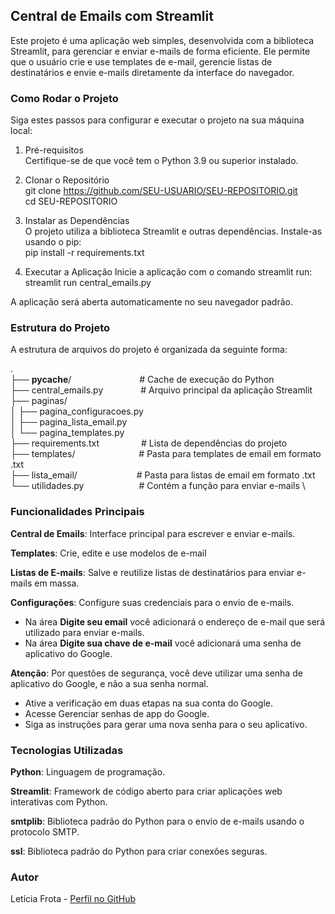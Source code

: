 ## Central de Emails com Streamlit
Este projeto é uma aplicação web simples, desenvolvida com a biblioteca Streamlit, para gerenciar e enviar e-mails de forma eficiente. Ele permite que o usuário crie e use templates de e-mail, gerencie listas de destinatários e envie e-mails diretamente da interface do navegador.

### Como Rodar o Projeto
Siga estes passos para configurar e executar o projeto na sua máquina local:

1. Pré-requisitos \
Certifique-se de que você tem o Python 3.9 ou superior instalado. 

2. Clonar o Repositório \
git clone https://github.com/SEU-USUARIO/SEU-REPOSITORIO.git \
cd SEU-REPOSITORIO

3. Instalar as Dependências \
O projeto utiliza a biblioteca Streamlit e outras dependências. Instale-as usando o pip: \
pip install -r requirements.txt

4. Executar a Aplicação
Inicie a aplicação com o comando streamlit run: \
streamlit run central_emails.py




A aplicação será aberta automaticamente no seu navegador padrão.

### Estrutura do Projeto
A estrutura de arquivos do projeto é organizada da seguinte forma:

. \
├── __pycache__/        &ensp;&ensp;&ensp;&ensp;&ensp;&ensp;&ensp;&ensp;&ensp;&ensp;&ensp;&ensp;&ensp;&ensp;&ensp;# Cache de execução do Python \
├── central_emails.py    &ensp;&ensp;&ensp;&ensp;&ensp;&ensp;&ensp;&ensp;# Arquivo principal da aplicação Streamlit \
├── paginas/ \
│   ├── pagina_configuracoes.py \
│   ├── pagina_lista_email.py \
│   └── pagina_templates.py \
├── requirements.txt   &ensp;&ensp;&ensp;&ensp;&ensp;&ensp;&ensp;&ensp;&ensp;# Lista de dependências do projeto \
├── templates/         &ensp;&ensp;&ensp;&ensp;&ensp;&ensp;&ensp;&ensp;&ensp;&ensp;&ensp;&ensp;&ensp;&ensp;# Pasta para templates de email em formato .txt \
├── lista_email/       &ensp;&ensp;&ensp;&ensp;&ensp;&ensp;&ensp;&ensp;&ensp;&ensp;&ensp;&ensp;&ensp;# Pasta para listas de email em formato .txt \
└── utilidades.py      &ensp;&ensp;&ensp;&ensp;&ensp;&ensp;&ensp;&ensp;&ensp;&ensp;&ensp;&ensp;# Contém a função para enviar e-mails \




### Funcionalidades Principais
**Central de Emails**: Interface principal para escrever e enviar e-mails.

**Templates**: Crie, edite e use modelos de e-mail

**Listas de E-mails**: Salve e reutilize listas de destinatários para enviar e-mails em massa.

**Configurações**: Configure suas credenciais para o envio de e-mails. 
* Na área **Digite seu email** você adicionará o endereço de e-mail que será utilizado para enviar e-mails. 
* Na área **Digite sua chave de e-mail** você adicionará uma senha de aplicativo do Google. 

**Atenção**: Por questões de segurança, você deve utilizar uma senha de aplicativo do Google, e não a sua senha normal. 
* Ative a verificação em duas etapas na sua conta do Google. 
* Acesse Gerenciar senhas de app do Google. 
* Siga as instruções para gerar uma nova senha para o seu aplicativo. 


### Tecnologias Utilizadas
**Python**: Linguagem de programação. 

**Streamlit**: Framework de código aberto para criar aplicações web interativas com Python. 

**smtplib**: Biblioteca padrão do Python para o envio de e-mails usando o protocolo SMTP. 

**ssl**: Biblioteca padrão do Python para criar conexões seguras. 

### Autor
Letícia Frota - [Perfil no GitHub](https://github.com/leticiamfrota)
